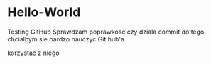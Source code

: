 # Hello-World
Testing GitHub
Sprawdzam poprawkosc czy dziala commit 
do tego chcialbym sie bardzo nauczyc Git hub'a

korzystac z niego
